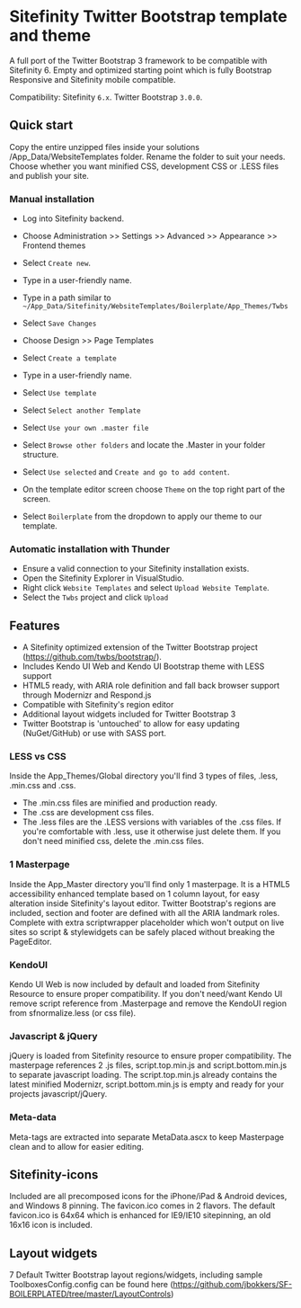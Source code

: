 # Sitefinity Twitter Bootstrap template and theme
A full port of the Twitter Bootstrap 3 framework to be compatible with Sitefinity 6. 
Empty and optimized starting point which is fully Bootstrap Responsive and Sitefinity mobile compatible.
  
Compatibility: Sitefinity `6.x`. Twitter Bootstrap `3.0.0`.
  

## Quick start
Copy the entire unzipped files inside your solutions /App_Data/WebsiteTemplates folder. Rename the folder to suit your needs.
Choose whether you want minified CSS, development CSS or .LESS files and publish your site.

### Manual installation
 - Log into Sitefinity backend. 
 - Choose Administration >> Settings >> Advanced >> Appearance >> Frontend themes
 - Select `Create new`.
 - Type in a user-friendly name.
 - Type in a path similar to `~/App_Data/Sitefinity/WebsiteTemplates/Boilerplate/App_Themes/Twbs`
 - Select `Save Changes`

 - Choose Design >> Page Templates
 - Select `Create a template`
 - Type in a user-friendly name.
 - Select `Use template`
 - Select `Select another Template`
 - Select `Use your own .master file`
 - Select `Browse other folders` and locate the .Master in your folder structure.
 - Select `Use selected` and `Create and go to add content`.

 - On the template editor screen choose `Theme` on the top right part of the screen.
 - Select `Boilerplate` from the dropdown to apply our theme to our template.

### Automatic installation with Thunder
 - Ensure a valid connection to your Sitefinity installation exists.
 - Open the Sitefinity Explorer in VisualStudio.
 - Right click `Website Templates` and select `Upload Website Template`.
 - Select the `Twbs` project and click `Upload`


## Features
* A Sitefinity optimized extension of the Twitter Bootstrap project (https://github.com/twbs/bootstrap/).
* Includes Kendo UI Web and Kendo UI Bootstrap theme with LESS support
* HTML5 ready, with ARIA role definition and fall back browser support through Modernizr and Respond.js
* Compatible with Sitefinity's region editor
* Additional layout widgets included for Twitter Bootstrap 3
* Twitter Bootstrap is 'untouched' to allow for easy updating (NuGet/GitHub) or use with SASS port.

### LESS vs CSS
Inside the App_Themes/Global directory you'll find 3 types of files, .less, .min.css and .css.
* The .min.css files are minified and production ready.
* The .css are development css files.
* The .less files are the .LESS versions with variables of the .css files.
If you're comfortable with .less, use it otherwise just delete them. If you don't need minified css, delete the .min.css files.

### 1 Masterpage
Inside the App_Master directory you'll find only 1 masterpage.
It is a HTML5 accessibility enhanced template based on 1 column layout, for easy alteration inside Sitefinity's layout editor. 
Twitter Bootstrap's regions are included, section and footer are defined with all the ARIA landmark roles. 
Complete with extra scriptwrapper placeholder which won't output on live sites so script & stylewidgets can be safely placed without breaking the PageEditor.

### KendoUI
Kendo UI Web is now included by default and loaded from Sitefinity Resource to ensure proper compatibility.
If you don't need/want Kendo UI remove script reference from .Masterpage and remove the KendoUI region from sfnormalize.less (or css file). 

### Javascript & jQuery
jQuery is loaded from Sitefinity resource to ensure proper compatibility. 
The masterpage references 2 .js files, script.top.min.js and script.bottom.min.js to separate javascript loading.
The script.top.min.js already contains the latest minified Modernizr, script.bottom.min.js is empty and ready for your projects javascript/jQuery.

### Meta-data
Meta-tags are extracted into separate MetaData.ascx to keep Masterpage clean and to allow for easier editing.

## Sitefinity-icons
Included are all precomposed icons for the iPhone/iPad & Android devices, and Windows 8 pinning. 
The favicon.ico comes in 2 flavors. The default favicon.ico is 64x64 which is enhanced for IE9/IE10 sitepinning, an old 16x16 icon is included.

## Layout widgets
7 Default Twitter Bootstrap layout regions/widgets, including sample ToolboxesConfig.config can be found here (https://github.com/jbokkers/SF-BOILERPLATED/tree/master/LayoutControls)
